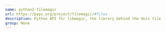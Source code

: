 ```yaml
---
name: python2-filemagic
url: https://pypi.org/project/filemagic/#files
description: Python API for libmagic, the library behind the Unix file command. URL : https://pypi.org/project/filemagic/#files Groups : None
group: None
---
```

